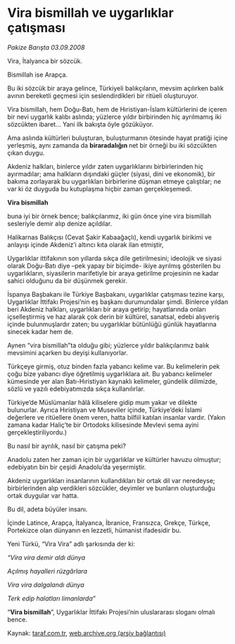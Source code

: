 # Vira bismillah ve uygarlıklar çatışması

*Pakize Barışta 03.09.2008*

<div class="yazi">
<p>Vira, İtalyanca bir sözcük.</p>
<p>Bismillah ise Arapça.</p>
<p>Bu iki sözcük bir araya gelince, Türkiyeli balıkçıların, mevsim açılırken balık avının bereketli geçmesi için seslendirdikleri bir ritüeli oluşturuyor.</p>
<p>Vira bismillah, hem Doğu-Batı, hem de Hıristiyan-İslam kültürlerini de içeren bir nevi uygarlık kalıbı aslında; yüzlerce yıldır birbirinden hiç ayrılmamış iki sözcükten ibaret... Yani ilk bakışta öyle gözüküyor.</p>
<p>Ama aslında kültürleri buluşturan, buluşturmanın ötesinde hayat pratiği içine yerleşmiş, aynı zamanda da <b>biraradalığın </b>net bir örneği bu iki sözcükten çıkan duygu. </p>
<p>Akdeniz halkları, binlerce yıldır zaten uygarlıklarını birbirlerinden hiç ayırmadılar; ama halkların dışındaki güçler (siyasi, dini ve ekonomik), bir bakıma zorlayarak bu uygarlıkları birbirlerine düşman etmeye çalıştılar; ne var ki öz duyguda bu kutuplaşma hiçbir zaman gerçekleşemedi. </p><b>
<p>Vira bismillah</p></b> buna iyi bir örnek bence; balıkçılarımız, iki gün önce yine vira bismillah sesleriyle demir alıp denize açıldılar. 
<p>Halikarnas Balıkçısı (Cevat Şakir Kabaağaçlı), kendi uygarlık birikimi ve anlayışı içinde Akdeniz’i altıncı kıta olarak ilan etmiştir,</p>
<p>Uygarlıklar ittifakının son yıllarda sıkça dile getirilmesini; ideolojik ve siyasi olarak Doğu-Batı diye –pek yapay bir biçimde- ikiye ayrılmış gösterilen bu uygarlıkların, siyasilerin marifetiyle bir araya getirilme projesinin ne kadar sahici olduğunu da bir düşünmek gerekir. </p>
<p>İspanya Başbakanı ile Türkiye Başbakanı, uygarlıklar çatışması tezine karşı, Uygarlıklar İttifakı Projesi’nin eş başkanı durumundalar şimdi. Binlerce yıldan beri Akdeniz halkları, uygarlıkları bir araya getirip; hayatlarında onları içselleştirmiş ve haz alarak çok derin bir kültürel, sanatsal, edebi alışveriş içinde bulunmuşlardır zaten; bu uygarlıklar bütünlüğü günlük hayatlarına sinecek kadar hem de.</p>
<p>Aynen “vira bismillah”ta olduğu gibi; yüzlerce yıldır balıkçılarımız balık mevsimini açarken bu deyişi kullanıyorlar.</p>
<p>Türkçeye girmiş, otuz binden fazla yabancı kelime var. Bu kelimelerin pek çoğu bize yabancı diye öğretilmiş uygarlıklara ait. Bu yabancı kelimeler kümesinde yer alan Batı-Hıristiyan kaynaklı kelimeler, gündelik dilimizde, sözlü ve yazılı edebiyatımızda sıkça kullanılırlar.</p>
<p>Türkiye’de Müslümanlar hâlâ kiliselere gidip mum yakar ve dilekte bulunurlar. Ayrıca Hıristiyan ve Museviler içinde, Türkiye’deki İslami değerlere ve ritüellere önem veren, hatta bilfiil katılan insanlar vardır. (Yakın zamana kadar Haliç’te bir Ortodoks kilisesinde Mevlevi sema ayini gerçekleştiriliyordu.)</p>
<p>Bu nasıl bir ayrılık, nasıl bir çatışma peki?</p>
<p>Anadolu zaten her zaman için bir uygarlıklar ve kültürler havuzu olmuştur; edebiyatın bin bir çeşidi Anadolu’da yeşermiştir. </p>
<p>Akdeniz uygarlıkları insanlarının kullandıkları bir ortak dil var neredeyse; birbirlerinden alıp verdikleri sözcükler, deyimler ve bunların oluşturduğu ortak duygular var hatta.</p>
<p>Bu dil, adeta büyüler insanı.</p>
<p>İçinde Latince, Arapça, İtalyanca, İbranice, Fransızca, Grekçe, Türkçe, Portekizce olan dünyanın en lezzetli, hümanist ifadesidir bu.</p>
<p>Yeni Türkü, “Vira Vira” adlı şarkısında der ki:</p><i>
<p>“Vira vira demir aldı dünya</p>
<p>Açılmış hayalleri rüzgârlara</p>
<p>Vira vira dalgalandı dünya</p>
<p>Terk edip halatları limanlarda”</p></i>
<p>“<b>Vira bismillah</b>”, Uygarlıklar İttifakı Projesi’nin uluslararası sloganı olmalı bence.</p></div>

Kaynak: [taraf.com.tr](http://www.taraf.com.tr:80/pakize-barista/makale-vira-bismillah-ve-uygarliklar-catismasi.htm), [web.archive.org (arşiv bağlantısı)](http://web.archive.org/web/20100605013213/http://www.taraf.com.tr:80/pakize-barista/makale-vira-bismillah-ve-uygarliklar-catismasi.htm)
